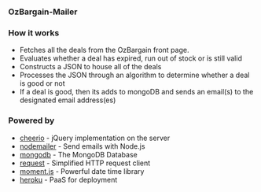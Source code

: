 ### OzBargain-Mailer

### How it works
- Fetches all the deals from the OzBargain front page.
- Evaluates whether a deal has expired, run out of stock or is still valid
- Constructs a JSON to house all of the deals
- Processes the JSON through an algorithm to determine whether a deal is good or not
- If a deal is good, then its adds to mongoDB and sends an email(s) to the designated email address(es)

### Powered by
- [cheerio](https://github.com/cheeriojs/cheerio) - jQuery implementation on the server
- [nodemailer](https://github.com/nodemailer/nodemailer) - Send emails with Node.js
- [mongodb](https://github.com/mongodb/mongo) - The MongoDB Database
- [request](https://github.com/request/request) - Simplified HTTP request client
- [moment.js](https://github.com/moment/moment) - Powerful date time library
- [heroku](https://www.heroku.com/) - PaaS for deployment
